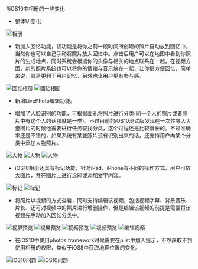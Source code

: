 #iOS10中相册的一些变化
* 整体UI变化


![相册](https://github.com/zhangninghao/iOS10Albums/blob/master/Resource/%E6%95%B4%E4%BD%93UI%E5%9B%BE.PNG?raw=true)

* 新加入回忆功能，该功能是将你之前一段时间所创建的照片自动放到回忆中，当然你也可以自己手动将照片放入回忆中。点击后用户可以在地图中看到你照片的生成地点，同时系统会根据你的头像与相关的地点联系在一起，在视频方面，新的照片系统也可以将你的情绪与音乐放在一起，让你更方便回忆，简单来说，就是更利于用户记忆，另外也让用户更有参与感。

![回忆相册](https://github.com/zhangninghao/iOS10Albums/blob/master/Resource/1F659074-5965-4BB4-BBB0-BC3F71ADC2A5.png?raw=true)
![回忆相册](https://github.com/zhangninghao/iOS10Albums/blob/master/Resource/5099A0D5-C491-43C3-BBE5-8DBD9D6AA973.png?raw=true)



* 新增LivePhoto编辑功能。

* 增加了人脸识别的功能，可根据面孔将照片进行分类(同一个人的照片或者照片中有这个人的话那就是一类)。不过目前的iOS10测试版发现在一次性导入大量图片的时候他需要进行任务查找分类，这个过程还是比较漫长的。不过准确率还是不错的，如果系统有某些照片没有识别出来的话，还支持用户向某个分类中添加人物照片。

![人物](https://github.com/zhangninghao/iOS10Albums/blob/master/Resource/%E4%BA%BA%E7%89%A9cell.png?raw=true)
![人物](https://github.com/zhangninghao/iOS10Albums/blob/master/Resource/%E6%AD%A3%E5%9C%A8%E6%9F%A5%E6%89%BE%E4%BA%BA%E7%89%A9.png?raw=true)
![人物](https://github.com/zhangninghao/iOS10Albums/blob/master/Resource/%E6%89%8B%E5%8A%A8%E6%B7%BB%E5%8A%A0%E4%BA%BA%E7%89%A9.png?raw=true)

* iOS10相册还具有标记功能，针对iPad、iPhone有不同的操作方式，用户可放大图片，并在图片上进行涂鸦或添加文字内容。

![标记](https://github.com/zhangninghao/iOS10Albums/blob/master/Resource/A5E7BC39-F1B6-4134-9AD8-CACBF9735CAA.png?raw=true)
![标记](https://github.com/zhangninghao/iOS10Albums/blob/master/Resource/7C7CFA3D-722E-4CCE-9320-E1E02D145387.png?raw=true)

* 将照片以视频的方式查看，同时支持编辑该视频，包括视频字幕、背景音乐、片长、还可对视频中的照片进行增删操作，但是编辑该视频的前提是需要将该视频先手动加入回忆分类中。

![视屏预览](https://github.com/zhangninghao/iOS10Albums/blob/master/Resource/092DFF4F-B208-4C22-9E36-B67E7465232D.png?raw=true)
![视屏预览](https://github.com/zhangninghao/iOS10Albums/blob/master/Resource/D2B5FA59-996C-4B53-87EB-43A08EC2863B.png?raw=true)
![视频预览](https://github.com/zhangninghao/iOS10Albums/blob/master/Resource/25191DC6-824D-4975-A767-DFC23183387B.png?raw=true)
![视频预览](https://github.com/zhangninghao/iOS10Albums/blob/master/Resource/EF69C022-05F6-4FE2-AAE1-82EFA0E3FD19.png?raw=true)
![编辑视频](https://github.com/zhangninghao/iOS10Albums/blob/master/Resource/7878B738-665F-44FB-9899-23A4FF85C882.png?raw=true)


* 在iOS10中使用photos.framework时候需要在plist中加入提示，不然获取不到使用相册的权限，类似于iOS8中获取地理位置的变化。

![iOS10问题](https://github.com/zhangninghao/iOS10Albums/blob/master/Resource/194BFDCE-E46D-463A-BD0B-A273138D9AE5.png?raw=true)
![iOS10问题](https://github.com/zhangninghao/iOS10Albums/blob/master/Resource/Pasted%20Graphic%201.png?raw=true)


